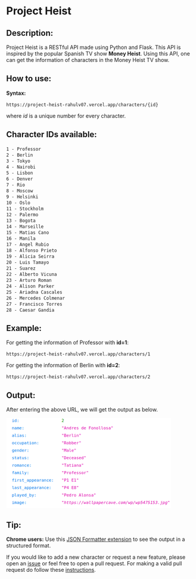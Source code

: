 # Project Heist

## Description:
Project Heist is a RESTful API made using Python and Flask. This API is inspired by the popular Spanish TV show **Money Heist**. Using this API, one can get the information of characters in the Money Heist TV show.

## How to use:
**Syntax:** 
    
    https://project-heist-rahulv07.vercel.app/characters/{id}

where _id_ is a unique number for every character.

## Character IDs available:
    1 - Professor
    2 - Berlin
    3 - Tokyo
    4 - Nairobi
    5 - Lisbon
    6 - Denver
    7 - Rio
    8 - Moscow
    9 - Helsinki
    10 - Oslo
    11 - Stockholm
    12 - Palermo
    13 - Bogota
    14 - Marseille
    15 - Matias Cano
    16 - Manila
    17 - Angel Rubio
    18 - Alfonso Prieto
    19 - Alicia Seirra
    20 - Luis Tamayo
    21 - Suarez
    22 - Alberto Vicuna
    23 - Arturo Roman
    24 - Alison Parker
    25 - Ariadna Cascales
    26 - Mercedes Colmenar
    27 - Francisco Torres
    28 - Caesar Gandia

## Example:
For getting the information of Professor with **id=1**:
    
    https://project-heist-rahulv07.vercel.app/characters/1

For getting the information of Berlin with **id=2**:

    https://project-heist-rahulv07.vercel.app/characters/2
    
## Output:
After entering the above URL, we will get the output as below.


![](images/output.png)

    
## Tip:
**Chrome users:** Use this [JSON Formatter extension](https://chrome.google.com/webstore/detail/json-formatter/bcjindcccaagfpapjjmafapmmgkkhgoa?hl=en) to see the output in a structured format.

If you would like to add a new character or request a new feature, please open an [issue](https://github.com/rahulv07/project-heist/issues) or feel free to open a pull request. For making a valid pull request do follow these [instructions](https://docs.github.com/en/github/collaborating-with-pull-requests/proposing-changes-to-your-work-with-pull-requests/creating-a-pull-request). 
